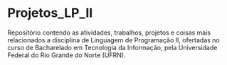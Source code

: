 # Projetos_LP_II
Repositório contendo as atividades, trabalhos, projetos e coisas mais relacionados a disciplina de Linguagem de Programação II, ofertadas no curso de Bacharelado em Tecnologia da Informação, pela Universidade Federal do Rio Grande do Norte (UFRN).
